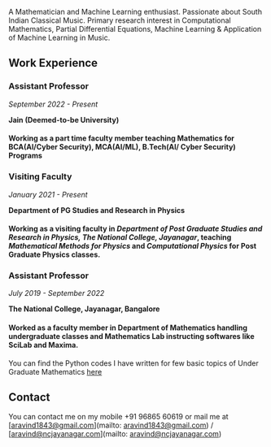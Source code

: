 

A Mathematician and Machine Learning enthusiast. Passionate about South Indian Classical Music. Primary research interest in Computational Mathematics, Partial Differential Equations, Machine Learning & Application of Machine Learning in Music.

## Work Experience

### Assistant Professor
_September 2022 - Present_

**Jain (Deemed-to-be University)**

#### Working as a part time faculty member teaching Mathematics for BCA(AI/Cyber Security), MCA(AI/ML), B.Tech(AI/ Cyber Security) Programs

### Visiting Faculty 
_January 2021 - Present_

**Department of PG Studies and Research in Physics**

#### Working as a visiting faculty in _**Department of Post Graduate Studies and Research in Physics, The National College, Jayanagar**_, teaching _Mathematical Methods for Physics_ and _Computational Physics_ for Post Graduate Physics classes.


### Assistant Professor 
_July 2019 - September 2022_

**The National College, Jayanagar, Bangalore**

#### Worked as a faculty member in Department of Mathematics handling undergraduate classes and Mathematics Lab instructing softwares like SciLab and Maxima.


You can find the Python codes I have written for few basic topics of Under Graduate Mathematics [here](https://github.com/AravindNagaraju/BSc_Codes)

## Contact

You can contact me on my mobile +91 96865 60619 or mail me at [aravind1843@gmail.com](mailto: aravind1843@gmail.com) / [aravind@ncjayanagar.com](mailto: aravind@ncjayanagar.com)
